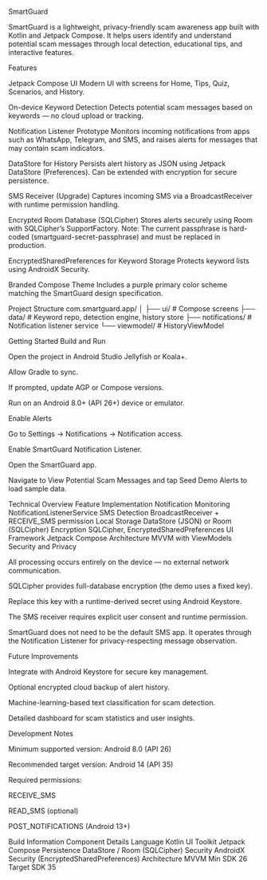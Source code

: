 SmartGuard

SmartGuard is a lightweight, privacy-friendly scam awareness app built with Kotlin and Jetpack Compose.
It helps users identify and understand potential scam messages through local detection, educational tips, and interactive features.

Features

Jetpack Compose UI
Modern UI with screens for Home, Tips, Quiz, Scenarios, and History.

On-device Keyword Detection
Detects potential scam messages based on keywords — no cloud upload or tracking.

Notification Listener Prototype
Monitors incoming notifications from apps such as WhatsApp, Telegram, and SMS,
and raises alerts for messages that may contain scam indicators.

DataStore for History
Persists alert history as JSON using Jetpack DataStore (Preferences).
Can be extended with encryption for secure persistence.

SMS Receiver (Upgrade)
Captures incoming SMS via a BroadcastReceiver with runtime permission handling.

Encrypted Room Database (SQLCipher)
Stores alerts securely using Room with SQLCipher’s SupportFactory.
Note: The current passphrase is hard-coded (smartguard-secret-passphrase) and must be replaced in production.

EncryptedSharedPreferences for Keyword Storage
Protects keyword lists using AndroidX Security.

Branded Compose Theme
Includes a purple primary color scheme matching the SmartGuard design specification.

Project Structure
com.smartguard.app/
│
├── ui/               # Compose screens
├── data/             # Keyword repo, detection engine, history store
├── notifications/    # Notification listener service
└── viewmodel/        # HistoryViewModel

Getting Started
Build and Run

Open the project in Android Studio Jellyfish or Koala+.

Allow Gradle to sync.

If prompted, update AGP or Compose versions.

Run on an Android 8.0+ (API 26+) device or emulator.

Enable Alerts

Go to Settings → Notifications → Notification access.

Enable SmartGuard Notification Listener.

Open the SmartGuard app.

Navigate to View Potential Scam Messages and tap Seed Demo Alerts to load sample data.

Technical Overview
Feature	Implementation
Notification Monitoring	NotificationListenerService
SMS Detection	BroadcastReceiver + RECEIVE_SMS permission
Local Storage	DataStore (JSON) or Room (SQLCipher)
Encryption	SQLCipher, EncryptedSharedPreferences
UI Framework	Jetpack Compose
Architecture	MVVM with ViewModels
Security and Privacy

All processing occurs entirely on the device — no external network communication.

SQLCipher provides full-database encryption (the demo uses a fixed key).

Replace this key with a runtime-derived secret using Android Keystore.

The SMS receiver requires explicit user consent and runtime permission.

SmartGuard does not need to be the default SMS app.
It operates through the Notification Listener for privacy-respecting message observation.

Future Improvements

Integrate with Android Keystore for secure key management.

Optional encrypted cloud backup of alert history.

Machine-learning-based text classification for scam detection.

Detailed dashboard for scam statistics and user insights.

Development Notes

Minimum supported version: Android 8.0 (API 26)

Recommended target version: Android 14 (API 35)

Required permissions:

RECEIVE_SMS

READ_SMS (optional)

POST_NOTIFICATIONS (Android 13+)

Build Information
Component	Details
Language	Kotlin
UI Toolkit	Jetpack Compose
Persistence	DataStore / Room (SQLCipher)
Security	AndroidX Security (EncryptedSharedPreferences)
Architecture	MVVM
Min SDK	26
Target SDK	35
